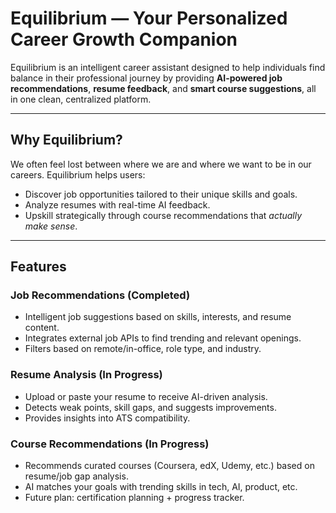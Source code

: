 # Equilibrium — Your Personalized Career Growth Companion

Equilibrium is an intelligent career assistant designed to help individuals find balance in their professional journey by providing **AI-powered job recommendations**, **resume feedback**, and **smart course suggestions**, all in one clean, centralized platform.

---

## Why Equilibrium?

We often feel lost between where we are and where we want to be in our careers. Equilibrium helps users:
- Discover job opportunities tailored to their unique skills and goals.
- Analyze resumes with real-time AI feedback.
- Upskill strategically through course recommendations that *actually make sense*.

---

## Features

### Job Recommendations (Completed)
- Intelligent job suggestions based on skills, interests, and resume content.
- Integrates external job APIs to find trending and relevant openings.
- Filters based on remote/in-office, role type, and industry.

### Resume Analysis (In Progress)
- Upload or paste your resume to receive AI-driven analysis.
- Detects weak points, skill gaps, and suggests improvements.
- Provides insights into ATS compatibility.

### Course Recommendations (In Progress)
- Recommends curated courses (Coursera, edX, Udemy, etc.) based on resume/job gap analysis.
- AI matches your goals with trending skills in tech, AI, product, etc.
- Future plan: certification planning + progress tracker.
